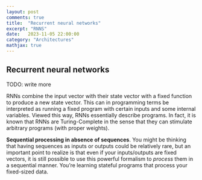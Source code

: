 ```yaml
---
layout: post
comments: true
title:  "Recurrent neural networks"
excerpt: "RNNS"
date:   2023-11-05 22:00:00
category: "Architectures"
mathjax: true
---
```



## Recurrent neural networks


TODO: write more


RNNs combine the input vector with their state vector with a fixed function to produce a new state vector. This can in programming terms be interpreted as running a fixed program with certain inputs and some internal variables. Viewed this way, RNNs essentially describe programs. In fact, it is known that RNNs are Turing-Complete in the sense that they can stimulate arbitrary programs (with proper weights).

**Sequential processing in absence of sequences**. You might be thinking that having sequences as inputs or outputs could be relatively rare, but an important point to realize is that even if your inputs/outputs are fixed vectors, it is still possible to use this powerful formalism to *process* them in a sequential manner. You’re learning stateful programs that process your fixed-sized data.





